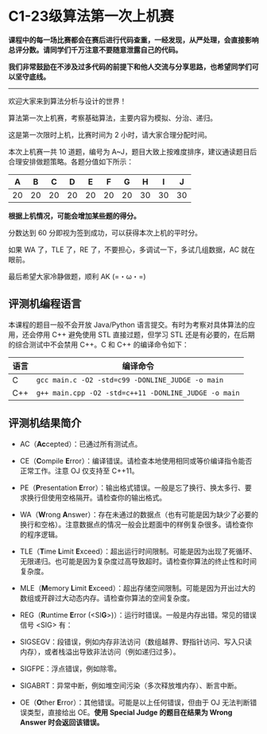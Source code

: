# C1-23级算法第一次上机赛

**课程中的每一场比赛都会在赛后进行代码查重，一经发现，从严处理，会直接影响总评分数。请同学们千万注意不要随意泄露自己的代码。**

**我们非常鼓励在不涉及过多代码的前提下和他人交流与分享思路，也希望同学们可以坚守底线。**

** **

欢迎大家来到算法分析与设计的世界！

算法第一次上机赛，考察基础算法，主要内容为模拟、分治、递归。

这是第一次限时上机，比赛时间为 2 小时，请大家合理分配时间。

本次上机赛一共 10 道题，编号为 A~J，题目大致上按难度排序，建议通读题目后合理安排做题策略。各题分值如下所示：

| A | B | C | D | E | F | G | H | I | J |
| ---- | ---- | ---- | ---- | ---- | ---- | ---- | ---- | ---- | ---- |
| 20 | 20 | 20 | 20 | 20 | 20 | 20 | 30 | 30 | 30 |

**根据上机情况，可能会增加某些题的得分。**

分数达到 60 分即视为签到成功，可以获得本次上机的平时分。

如果 WA 了，TLE 了，RE 了，不要担心，多调试一下，多试几组数据，AC 就在眼前。

最后希望大家冷静做题，顺利 AK (=・ω・=)

## 评测机编程语言

本课程的题目一般不会开放 Java/Python 语言提交。有时为考察对具体算法的应用，还会停用 C++ 避免使用 STL 直接过题，但学习 STL 还是有必要的，在后期的综合测试中不会禁用 C++。C 和 C++ 的编译命令如下：

| 语言 | 编译命令 |
| ---- | ---------------------------------------------------- |
| C | `gcc main.c -O2 -std=c99 -DONLINE_JUDGE -o main` |
| C++ | `g++ main.cpp -O2 -std=c++11 -DONLINE_JUDGE -o main` |

## 评测机结果简介

- AC（**Ac**cepted）：已通过所有测试点。

- CE（**C**ompile **E**rror）：编译错误。请检查本地使用相同或等价编译指令能否正常工作。注意 OJ 仅支持至 C++11。

- PE（**P**resentation **E**rror）：输出格式错误。一般是忘了换行、换太多行、要求换行但使用空格隔开。请检查你的输出格式。

- WA（**W**rong **A**nswer）：存在未通过的数据点（也有可能是因为缺少了必要的换行和空格）。注意数据点的情况一般会比题面中的样例复杂很多。请检查你的程序逻辑。

- TLE（**T**ime **L**imit **E**xceed）：超出运行时间限制。可能是因为出现了死循环、无限递归。也可能是因为复杂度过高导致超时。请检查你算法的终止性和时间复杂度。

- MLE（**M**emory **L**imit **E**xceed）：超出存储空间限制。可能是因为开出过大的数组或开辟过大动态内存。请检查你算法的空间复杂度。

- REG（**R**untime **E**rror (<SI**G**>)）：运行时错误。一般是内存出错。常见的错误信号 \<SIG\> 有：

- SIGSEGV：段错误，例如内存非法访问（数组越界、野指针访问、写入只读内存），或者栈溢出导致非法访问（例如递归过多）。

- SIGFPE：浮点错误，例如除零。

- SIGABRT：异常中断，例如堆空间污染（多次释放堆内存）、断言中断。

- OE（**O**ther **E**rror）：其他错误。可能是以上任何错误，但由于 OJ 无法判断错误类型，直接给出 OE。**使用 Special Judge 的题目在结果为 Wrong Answer 时会返回该错误。**
